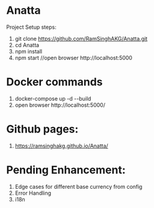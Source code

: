 # Anatta
Project Setup steps:
1) git clone https://github.com/RamSinghAKG/Anatta.git
2) cd Anatta
3) npm install
4) npm start   //open browser http://localhost:5000

# Docker commands
1) docker-compose up -d --build
2) open browser http://localhost:5000/

# Github pages: 
1) https://ramsinghakg.github.io/Anatta/

# Pending Enhancement:
1) Edge cases for different base currency from config
2) Error Handling
3) i18n 



